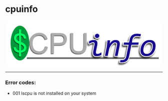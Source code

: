 # cpuinfo
 
![logo](photos/CPUinfo-logo.png)

---
### Error codes:
- 001 lscpu is not installed on your system
